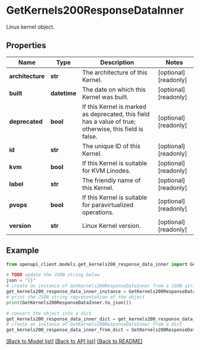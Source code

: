 # GetKernels200ResponseDataInner

Linux kernel object.

## Properties

Name | Type | Description | Notes
------------ | ------------- | ------------- | -------------
**architecture** | **str** | The architecture of this Kernel. | [optional] [readonly] 
**built** | **datetime** | The date on which this Kernel was built. | [optional] [readonly] 
**deprecated** | **bool** | If this Kernel is marked as deprecated, this field has a value of true; otherwise, this field is false. | [optional] [readonly] 
**id** | **str** | The unique ID of this Kernel. | [optional] [readonly] 
**kvm** | **bool** | If this Kernel is suitable for KVM Linodes. | [optional] [readonly] 
**label** | **str** | The friendly name of this Kernel. | [optional] [readonly] 
**pvops** | **bool** | If this Kernel is suitable for paravirtualized operations. | [optional] [readonly] 
**version** | **str** | Linux Kernel version. | [optional] [readonly] 

## Example

```python
from openapi_client.models.get_kernels200_response_data_inner import GetKernels200ResponseDataInner

# TODO update the JSON string below
json = "{}"
# create an instance of GetKernels200ResponseDataInner from a JSON string
get_kernels200_response_data_inner_instance = GetKernels200ResponseDataInner.from_json(json)
# print the JSON string representation of the object
print(GetKernels200ResponseDataInner.to_json())

# convert the object into a dict
get_kernels200_response_data_inner_dict = get_kernels200_response_data_inner_instance.to_dict()
# create an instance of GetKernels200ResponseDataInner from a dict
get_kernels200_response_data_inner_from_dict = GetKernels200ResponseDataInner.from_dict(get_kernels200_response_data_inner_dict)
```
[[Back to Model list]](../README.md#documentation-for-models) [[Back to API list]](../README.md#documentation-for-api-endpoints) [[Back to README]](../README.md)


